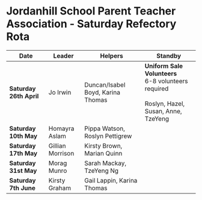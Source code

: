 # Jordanhill School Parent Teacher Association - Saturday Refectory Rota

| Date                    | Leader           | Helpers                            | Standby                                                                             |
| ----------------------- | ---------------- | ---------------------------------- | ----------------------------------------------------------------------------------- |
| **Saturday 26th April** | Jo Irwin         | Duncan/Isabel Boyd, Karina Thomas  | **Uniform Sale Volunteers** <br> 6-8 volunteers required <br><br> Roslyn, Hazel, Susan, Anne, TzeYeng |
| **Saturday 10th May**   | Homayra Aslam    | Pippa Watson, Roslyn Pettigrew     |                                                                                     |
| **Saturday 17th May**   | Gillian Morrison | Kirsty Brown, Marian Quinn         |                                                                                     |
| **Saturday 31st May**   | Morag Munro      | Sarah Mackay, TzeYeng Ng              |                                                                                     |
| **Saturday 7th June**   | Kirsty Graham    | Gail Lappin, Karina Thomas         |                                                                                     |






